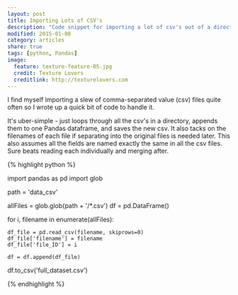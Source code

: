 ```yaml
---
layout: post
title: Importing Lots of CSV's
description: "Code snippet for importing a lot of csv's out of a directory."
modified: 2015-01-08
category: articles
share: true
tags: [python, Pandas]
image:
  feature: texture-feature-05.jpg
  credit: Texture Lovers
  creditlink: http://texturelovers.com
---
```


I find myself importing a slew of comma-separated value (csv) files quite often so I wrote up a quick bit of code to handle it.  

It's uber-simple - just loops through all the csv's in a directory, appends them to one Pandas dataframe, and saves the new csv.  It also tacks on the filenames of each file if separating into the original files is needed later.  This also assumes all the fields are named exactly the same in all the csv files.  Sure beats reading each individually and merging after.

{% highlight python %}

import pandas as pd
import glob

path = 'data_csv'

allFiles = glob.glob(path + '/*.csv')
df = pd.DataFrame()

for i, filename in enumerate(allFiles):

    df_file = pd.read_csv(filename, skiprows=0)
    df_file['filename'] = filename
    df_file['file_ID'] = i

    df = df.append(df_file)

df.to_csv('full_dataset.csv')
 
{% endhighlight %}

